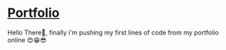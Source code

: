 # [Portfolio](https://fettahaud.github.io/Portfolio/en.index.html)
Hello There👋, finally i'm pushing my first lines of code from my portfolio online 😍😁😎

